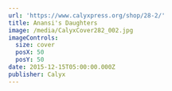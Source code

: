 ```yaml
---
url: 'https://www.calyxpress.org/shop/28-2/'
title: Anansi's Daughters
image: /media/CalyxCover282_002.jpg
imageControls:
  size: cover
  posX: 50
  posY: 50
date: 2015-12-15T05:00:00.000Z
publisher: Calyx
---
```


